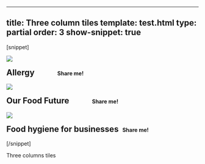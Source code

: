 ---
title: Three column tiles
template: test.html
type: partial
order: 3
show-snippet: true
------------------
[snippet]
<!--3 col div-->
<div class="wrapper home--campaign-border">
    <div class="col-wrap home--campaign-background">
        <div class="col-wrap">
            <div class="col col--fluid-5 home-campaign-tile home-campaign-tile--img-first separator-right-solid">
                <article>
                    <img src="../assets/img/fsa-home-1of3.jpg" class="img-responsive">
                    <h2 style="margin-top: 16px;">Allergy<span
                            style="font-size:14px; padding-left: 60px;">Share me!</span></h2>
                </article>
            </div>
            <div class="col col--fluid-5 home-campaign-tile home-campaign-tile--img-first separator-right-solid">
                <article>
                    <img src="../assets/img/fsa-home-2of3.jpg" class="img-responsive">
                    <h2 style="margin-top: 16px;">Our Food Future<span style="font-size:14px; padding-left: 60px;">Share me!</span>
                    </h2>
                </article>
            </div>
            <div class="col col--fluid-5 home-campaign-tile home-campaign-tile--img-first separator-right-solid">
                <article>
                    <img src="../assets/img/fsa-home-3of3.jpg" class="img-responsive">
                    <h2 style="margin-top: 16px;">Food hygiene for businesses<span
                            style="font-size:14px; padding-left: 10px;">Share me!</span></h2>
                </article>
            </div>
        </div>
    </div>
</div>
<!--horizontal separator-->
<div class="wrapper home--campaign-border">
    <div class="col-wrap home--campaign-background">
        <div class="col col--fluid-15">
            <div class="separator-dotted"></div>
        </div>
    </div>
</div>
[/snippet]

Three columns tiles